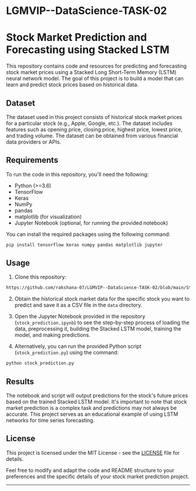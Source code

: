 # LGMVIP--DataScience-TASK-02
# Stock Market Prediction and Forecasting using Stacked LSTM

This repository contains code and resources for predicting and forecasting stock market prices using a Stacked Long Short-Term Memory (LSTM) neural network model. The goal of this project is to build a model that can learn and predict stock prices based on historical data.

## Dataset

The dataset used in this project consists of historical stock market prices for a particular stock (e.g., Apple, Google, etc.). The dataset includes features such as opening price, closing price, highest price, lowest price, and trading volume. The dataset can be obtained from various financial data providers or APIs.

## Requirements

To run the code in this repository, you'll need the following:

- Python (>=3.6)
- TensorFlow
- Keras
- NumPy
- pandas
- matplotlib (for visualization)
- Jupyter Notebook (optional, for running the provided notebook)

You can install the required packages using the following command:

```bash
pip install tensorflow keras numpy pandas matplotlib jupyter
```

## Usage

1. Clone this repository:

```bash
https://github.com/rakshana-07/LGMVIP--DataScience-TASK-02/blob/main/Stock_Market_Prediction_and_Forecasting_using_stacked_LSTM.ipynb
```

2. Obtain the historical stock market data for the specific stock you want to predict and save it as a CSV file in the `data` directory.

3. Open the Jupyter Notebook provided in the repository (`stock_prediction.ipynb`) to see the step-by-step process of loading the data, preprocessing it, building the Stacked LSTM model, training the model, and making predictions.

4. Alternatively, you can run the provided Python script (`stock_prediction.py`) using the command:

```bash
python stock_prediction.py
```

## Results

The notebook and script will output predictions for the stock's future prices based on the trained Stacked LSTM model. It's important to note that stock market prediction is a complex task and predictions may not always be accurate. This project serves as an educational example of using LSTM networks for time series forecasting.

## License

This project is licensed under the MIT License - see the [LICENSE](LICENSE) file for details.

Feel free to modify and adapt the code and README structure to your preferences and the specific details of your stock market prediction project.

---
